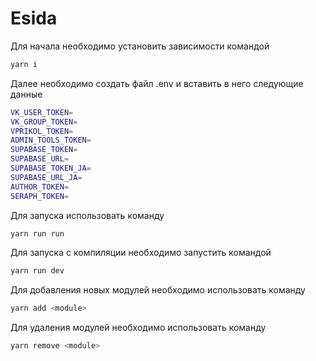 # Esida
Для начала необходимо установить зависимости командой 
```bash
yarn i
```
Далее необходимо создать файл .env и вставить в него следующие данные
```bash
VK_USER_TOKEN=
VK_GROUP_TOKEN=
VPRIKOL_TOKEN=
ADMIN_TOOLS_TOKEN=
SUPABASE_TOKEN=
SUPABASE_URL=
SUPABASE_TOKEN_JA=
SUPABASE_URL_JA=
AUTHOR_TOKEN=
SERAPH_TOKEN=
```
Для запуска использовать команду
```bash
yarn run run
```
Для запуска с компиляции необходимо запустить командой
```bash
yarn run dev
```
Для добавления новых модулей необходимо использовать команду
```bash
yarn add <module>
```
Для удаления модулей необходимо использовать команду
```bash
yarn remove <module>
```